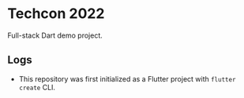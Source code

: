 # Techcon 2022

Full-stack Dart demo project.

## Logs

- This repository was first initialized as a Flutter project with `flutter create` CLI.
